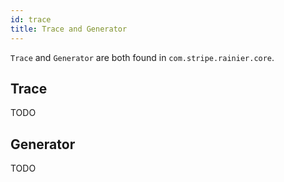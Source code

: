 ```yaml
---
id: trace
title: Trace and Generator
---
```


`Trace` and `Generator` are both found in `com.stripe.rainier.core`.

## Trace

TODO 

## Generator

TODO
